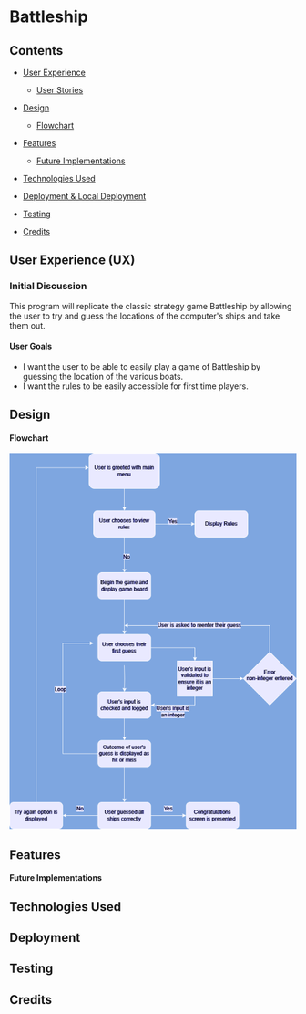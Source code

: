 # Battleship

## Contents


* [User Experience](#user-experience-ux)
  * [User Stories](#user-stories)

* [Design](#design)
  * [Flowchart](#flowchart)

* [Features](#features)
  * [Future Implementations](#future-implementations)

* [Technologies Used](#technologies-used)

* [Deployment & Local Deployment](#deployment--local-development)

* [Testing](#testing)

* [Credits](#credits)


## User Experience (UX) 

### Initial Discussion

This program will replicate the classic strategy game Battleship by allowing the user to try and guess the locations of the computer's ships and take them out. 

#### User Goals
 - I want the user to be able to easily play a game of Battleship by guessing the location of the various boats. 
 - I want the rules to be easily accessible for first time players. 

## Design

#### Flowchart

![Battleship-flowchart](./README-images/battleshipflowchart.drawio.png)

## Features

#### Future Implementations

## Technologies Used

## Deployment

## Testing

## Credits



